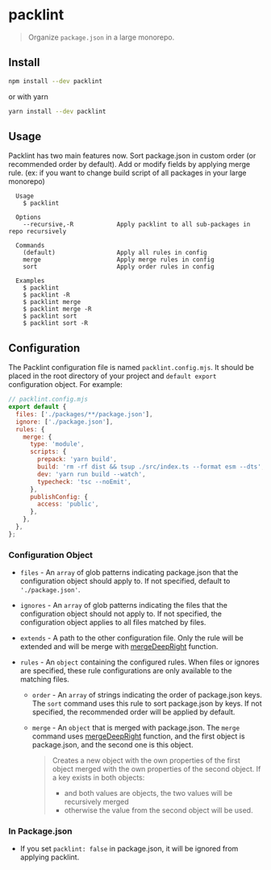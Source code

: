# packlint

> Organize `package.json` in a large monorepo.

## Install

```sh
npm install --dev packlint
```

or with yarn

```sh
yarn install --dev packlint
```

## Usage

Packlint has two main features now.
Sort package.json in custom order (or recommended order by default).
Add or modify fields by applying merge rule. (ex: if you want to change build script of all packages in your large monorepo)

```
  Usage
    $ packlint

  Options
    --recursive,-R            Apply packlint to all sub-packages in repo recursively

  Commands
    (default)                 Apply all rules in config
    merge                     Apply merge rules in config
    sort                      Apply order rules in config

  Examples
    $ packlint
    $ packlint -R
    $ packlint merge
    $ packlint merge -R
    $ packlint sort
    $ packlint sort -R
```

## Configuration

The Packlint configuration file is named `packlint.config.mjs`. It should be placed in the root directory of your project and `default export` configuration object. For example:

```js
// packlint.config.mjs
export default {
  files: ['./packages/**/package.json'],
  ignore: ['./package.json'],
  rules: {
    merge: {
      type: 'module',
      scripts: {
        prepack: 'yarn build',
        build: 'rm -rf dist && tsup ./src/index.ts --format esm --dts',
        dev: 'yarn run build --watch',
        typecheck: 'tsc --noEmit',
      },
      publishConfig: {
        access: 'public',
      },
    },
  },
};
```

### Configuration Object

- `files` - An `array` of glob patterns indicating package.json that the configuration object should apply to. If not specified, default to `'./package.json'`.
- `ignores` - An `array` of glob patterns indicating the files that the configuration object should not apply to. If not specified, the configuration object applies to all files matched by files.
- `extends` - A path to the other configuration file. Only the rule will be extended and will be merge with [mergeDeepRight](https://ramdajs.com/docs/#mergeDeepRight) function.
- `rules` - An `object` containing the configured rules. When files or ignores are specified, these rule configurations are only available to the matching files.

  - `order` - An `array` of strings indicating the order of package.json keys. The `sort` command uses this rule to sort package.json by keys. If not specified, the recommended order will be applied by default.
  - `merge` - An `object` that is merged with package.json. The `merge` command uses [mergeDeepRight](https://ramdajs.com/docs/#mergeDeepRight) function, and the first object is package.json, and the second one is this object.

    >

    > Creates a new object with the own properties of the first object merged with the own properties of the second object. If a key exists in both objects:
    >
    > - and both values are objects, the two values will be recursively merged
    > - otherwise the value from the second object will be used.

### In Package.json

- If you set `packlint: false` in package.json, it will be ignored from applying packlint.
